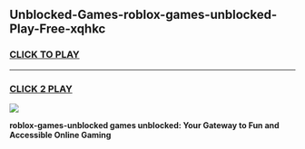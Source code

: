 
## Unblocked-Games-roblox-games-unblocked-Play-Free-xqhkc
<h3>
<a href="https://premium76.site?title=roblox-games-unblocked&ref=23A">CLICK TO PLAY</a></h3>
<hr>

<h3>
<a href="https://premium76.site?title=roblox-games-unblocked&ref=23A">CLICK 2 PLAY</a>
  
</h3>

<a href="https://premium76.site?title=roblox-games-unblocked&ref=23A"><img src="https://clearcache.store/games.png"></a>


**roblox-games-unblocked games unblocked: Your Gateway to Fun and Accessible Online Gaming**
